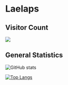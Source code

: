 # Laelaps

## Visitor Count

![](https://visitor-badge.laobi.icu/badge?page_id=lae-laps.lae-laps)

## General Statistics

![GitHub stats](https://github-readme-stats.vercel.app/api?username=lae-laps&show_icons=true&theme=gruvbox)

[![Top Langs](https://github-readme-stats.vercel.app/api/top-langs/?username=lae-laps&theme=monokai)](https://github.com/lae-laps/github-readme-stats&theme=monokai)
